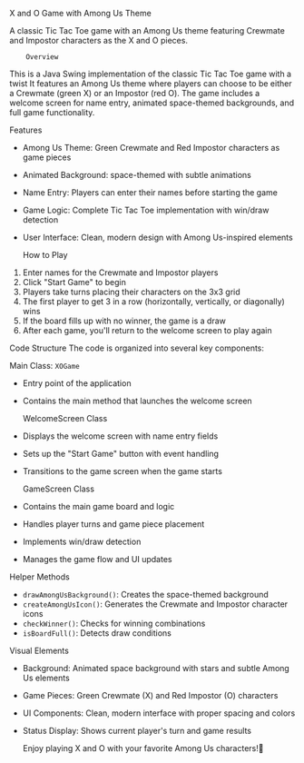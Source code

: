 X and O Game with Among Us Theme

A classic Tic Tac Toe game with an Among Us theme featuring Crewmate and Impostor characters as the X and O pieces.

        Overview
This is a Java Swing implementation of the classic Tic Tac Toe game with a twist 
It features an Among Us theme where players can choose to be either a Crewmate (green X) or an Impostor (red O). The game includes a welcome screen for name entry, animated space-themed backgrounds, and full game functionality.

  Features
- Among Us Theme: Green Crewmate and Red Impostor characters as game pieces
- Animated Background: space-themed with subtle animations
- Name Entry: Players can enter their names before starting the game
- Game Logic: Complete Tic Tac Toe implementation with win/draw detection
- User Interface: Clean, modern design with Among Us-inspired elements

   How to Play
1. Enter names for the Crewmate and Impostor players
2. Click "Start Game" to begin
3. Players take turns placing their characters on the 3x3 grid
4. The first player to get 3 in a row (horizontally, vertically, or diagonally) wins
5. If the board fills up with no winner, the game is a draw
6. After each game, you'll return to the welcome screen to play again

 Code Structure
The code is organized into several key components:

  Main Class: `XOGame`
- Entry point of the application
- Contains the main method that launches the welcome screen

  WelcomeScreen Class
- Displays the welcome screen with name entry fields
- Sets up the "Start Game" button with event handling
- Transitions to the game screen when the game starts

  GameScreen Class
- Contains the main game board and logic
- Handles player turns and game piece placement
- Implements win/draw detection
- Manages the game flow and UI updates

 Helper Methods
- `drawAmongUsBackground()`: Creates the space-themed background
- `createAmongUsIcon()`: Generates the Crewmate and Impostor character icons
- `checkWinner()`: Checks for winning combinations
- `isBoardFull()`: Detects draw conditions

 Visual Elements
- Background: Animated space background with stars and subtle Among Us elements
- Game Pieces: Green Crewmate (X) and Red Impostor (O) characters
- UI Components: Clean, modern interface with proper spacing and colors
- Status Display: Shows current player's turn and game results

  Enjoy playing X and O with your favorite Among Us characters!🚀
